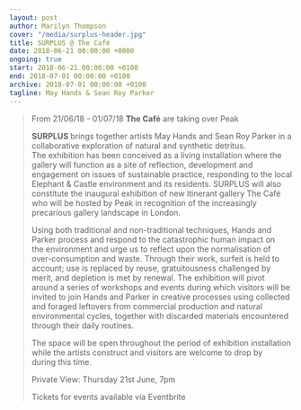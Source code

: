 ```yaml
---
layout: post
author: Marilyn Thompson
cover: "/media/surplus-header.jpg"
title: SURPLUS @ The Café
date: 2018-06-21 00:00:00 +0000
ongoing: true
start: 2018-06-21 00:00:00 +0100
end: 2018-07-01 00:00:00 +0100
archive: 2018-07-01 00:00:00 +0100
tagline: May Hands & Sean Roy Parker
---
```

> From 21/06/18 - 01/07/18 **The Café** are taking over Peak
>
> **SURPLUS**​ brings together artists May Hands and Sean Roy Parker in a collaborative exploration of natural and synthetic detritus. The exhibition has been conceived as a living installation where the gallery will function as a site of reflection, development and engagement on issues of sustainable practice, responding to the local Elephant & Castle environment and its residents. ​SURPLUS​ will also constitute the inaugural exhibition of new itinerant gallery The Café who will be hosted by Peak in recognition of the increasingly precarious gallery landscape in London.
>
> Using both traditional and non-traditional techniques, Hands and Parker process and respond to the catastrophic human impact on the environment and urge us to reflect upon the normalisation of over-consumption and waste. Through their work, surfeit is held to account; use is replaced by reuse, gratuitousness challenged by merit, and depletion is met by renewal. The exhibition will pivot around a series of workshops and events during which visitors will be invited to join Hands and Parker in creative processes using collected and foraged leftovers from commercial production and natural environmental cycles, together with discarded materials encountered through their daily routines.
>
> The space will be open throughout the period of exhibition installation while the artists construct and visitors are welcome to drop by during this time.  
>
> Private View: Thursday 21st June, 7pm
>
> Tickets for events available via Eventbrite